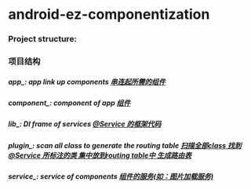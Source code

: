 # android-ez-componentization

### Project structure:
### 项目结构

##### app_: app link up components <u>串连起所需的组件</u>
##### component_: component of app <u>组件</u>
##### lib_: DI frame of services <u>@Service 的框架代码</u>
##### plugin_: scan all class to generate the routing table <u>扫描全部class 找到@Service 所标注的类 集中放到routing table中 生成路由表</u>
##### service_: service of components <u>组件的服务(如：图片加载服务)</u>
